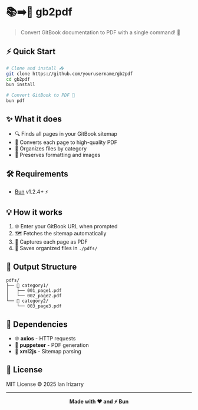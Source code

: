 # 📚➡️📄 gb2pdf

> Convert GitBook documentation to PDF with a single command! 🚀

## ⚡ Quick Start

```bash
# Clone and install 📥
git clone https://github.com/yourusername/gb2pdf
cd gb2pdf
bun install

# Convert GitBook to PDF 🎯
bun pdf
```

## ✨ What it does

- 🔍 Finds all pages in your GitBook sitemap
- 📄 Converts each page to high-quality PDF
- 📁 Organizes files by category
- 🎨 Preserves formatting and images

## 🛠️ Requirements

- [Bun](https://bun.sh) v1.2.4+ ⚡

## 💡 How it works

1. 🌐 Enter your GitBook URL when prompted
2. 🗺️ Fetches the sitemap automatically
3. 📸 Captures each page as PDF
4. 💾 Saves organized files in `./pdfs/`

## 📂 Output Structure

```
pdfs/
├── 📁 category1/
│   ├── 001_page1.pdf
│   └── 002_page2.pdf
└── 📁 category2/
    └── 003_page3.pdf
```

## 🔧 Dependencies

- 🌐 **axios** - HTTP requests
- 🤖 **puppeteer** - PDF generation  
- 🔧 **xml2js** - Sitemap parsing

## 📝 License

MIT License © 2025 Ian Irizarry

---

<p align="center">
  <strong>Made with ❤️ and ⚡ Bun</strong>
</p>
